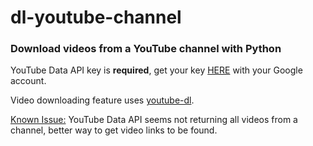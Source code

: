# dl-youtube-channel
### Download videos from a YouTube channel with Python

YouTube Data API key is **required**, get your key [HERE](https://developers.google.com/youtube/registering_an_application) with your Google account.

Video downloading feature uses [youtube-dl](http://ytdl-org.github.io/youtube-dl/).

<u>Known Issue:</u> YouTube Data API seems not returning all videos from a channel, better way to get video links to be found.